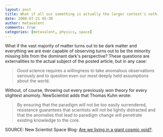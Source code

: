 ```yaml
---
layout: post
title: What if all our something is actually the larger context's nothing?
date: 2008-07-21 05:30
author: metavalent
comments: true
categories: [metavalent, physics, space]
---
```

What if the vast majority of matter turns out to be dark matter and everything we are ever capable of observing turns out to be the minority missing bits from the dominant dark's perspective? These questions are externalities to the actual subject of the posted article, but in any case:<blockquote>Good science requires a willingness to take anomalous observations seriously and to question even our most deeply held assumptions about the world.</blockquote>Without, of course, throwing out every previously won theory for every slightest anomoly. NewScientist adds that Thomas Kuhn wrote:<blockquote>By ensuring that the paradigm will not be too easily surrendered, resistance guarantees that scientists will not be lightly distracted and that the anomalies that lead to paradigm change will penetrate existing knowledge to the core.</blockquote>SOURCE: New Scientist Space Blog: <a href="https://www.newscientist.com/blog/space/2008/07/are-we-living-in-giant-cosmic-void.html?DCMP=ILC-rhts&amp;nsref=ts14_head">Are we living in a giant cosmic void?</a>.
